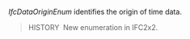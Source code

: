 ﻿_IfcDataOriginEnum_ identifies the origin of time data.

> HISTORY&nbsp; New enumeration in IFC2x2.  
>